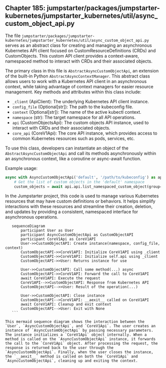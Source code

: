 ## Chapter 185: jumpstarter/packages/jumpstarter-kubernetes/jumpstarter_kubernetes/util/async_custom_object_api.py

 The file `jumpstarter/packages/jumpstarter-kubernetes/jumpstarter_kubernetes/util/async_custom_object_api.py` serves as an abstract class for creating and managing an asynchronous Kubernetes API client focused on CustomResourceDefinitions (CRDs) and CustomObjects. This custom API client provides a context-aware, namespaced method to interact with CRDs and their associated objects.

   The primary class in this file is `AbstractAsyncCustomObjectApi`, an extension of the built-in Python `AbstractAsyncContextManager`. This abstract class allows users to work with a Kubernetes API client in an asynchronous context, while taking advantage of context managers for easier resource management. Key methods and attributes within this class include:

   - `_client` (ApiClient): The underlying Kubernetes API client instance.
   - `config_file` (Optional[str]): The path to the kubeconfig file.
   - `context` (Optional[str]): The name of the active kubectl context.
   - `namespace` (str): The target namespace for all API operations.
   - `api` (CustomObjectsApi): The custom objects API instance, used to interact with CRDs and their associated objects.
   - `core_api` (CoreV1Api): The core API instance, which provides access to common Kubernetes resources such as pods, services, etc.

   To use this class, developers can instantiate an object of the `AbstractAsyncCustomObjectApi` and call its methods asynchronously within an asynchronous context, like a coroutine or async-await function.

Example usage:

```python
async with AsyncCustomObjectApi('default', '/path/to/kubeconfig') as api:
    # Get the list of custom objects in the 'default' namespace
    custom_objects = await api.api.list_namespaced_custom_object(group='mygroup', version='v1', plural='mypersistentvolumeclaim', namespace='default')
```

In the Jumpstarter project, this code is used to manage various Kubernetes resources that may have custom definitions or behaviors. It helps simplify interactions with these resources and streamline their creation, deletion, and updates by providing a consistent, namespaced interface for asynchronous operations.

 ```mermaid
    sequenceDiagram
        participant User as User
        participant AsyncCustomObjectApi as CustomObjectAPI
        participant CoreV1Api as CoreV1API
        User->>CustomObjectAPI: Create instance(namespace, config_file, context)
        CustomObjectAPI->>CoreV1API: Initialize CoreV1API using _client
        CustomObjectAPI->>CoreV1API: Initialize self.api using _client
        CustomObjectAPI->>User: Returns instance for use

        User->>CustomObjectAPI: Call some method(...) async
        CustomObjectAPI->>CoreV1API: Forward the call to CoreV1API
        await CoreV1API: Execute the request
        CoreV1API-->>CustomObjectAPI: Response from Kubernetes API
        CustomObjectAPI-->>User: Result of the operation(...)

        User->>CustomObjectAPI: Close instance
        CustomObjectAPI-->CoreV1API: __aexit__ called on CoreV1API
        await CoreV1API: Cleanup and exit context
        CustomObjectAPI-->User: Exit with None
    ```

This mermaid sequence diagram shows the interaction between the `User`, `AsyncCustomObjectApi`, and `CoreV1Api`. The user creates an instance of `AsyncCustomObjectApi` by passing necessary parameters. The instance initializes a `CoreV1Api` object internally. When a method is called on the `AsyncCustomObjectApi` instance, it forwards the call to the `CoreV1Api` object. After processing the request, the response is returned back to the user through the `AsyncCustomObjectApi`. Finally, when the user closes the instance, the `__aexit__` method is called on both the `CoreV1Api` and `AsyncCustomObjectApi`, cleaning up and exiting the context.